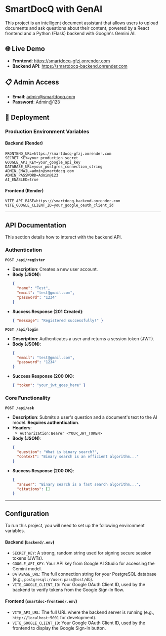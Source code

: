 # SmartDocQ with GenAI

This project is an intelligent document assistant that allows users to upload documents and ask questions about their content, powered by a React frontend and a Python (Flask) backend with Google's Gemini AI.

## 🌐 Live Demo

- **Frontend**: https://smartdocq-gfzj.onrender.com
- **Backend API**: https://smartdocq-backend.onrender.com

## 📋 Admin Access

- **Email**: admin@smartdocq.com
- **Password**: Admin@123

## 🚀 Deployment

### Production Environment Variables

#### Backend (Render)
```env
FRONTEND_URL=https://smartdocq-gfzj.onrender.com
SECRET_KEY=your_production_secret
GOOGLE_API_KEY=your_google_api_key
DATABASE_URL=your_postgres_connection_string
ADMIN_EMAIL=admin@smartdocq.com
ADMIN_PASSWORD=Admin@123
AI_ENABLED=true
```

#### Frontend (Render)
```env
VITE_API_BASE=https://smartdocq-backend.onrender.com
VITE_GOOGLE_CLIENT_ID=your_google_oauth_client_id
```

---

## API Documentation

This section details how to interact with the backend API.

### Authentication

**`POST /api/register`**
* **Description**: Creates a new user account.
* **Body (JSON)**:
    ```json
    {
      "name": "Test",
      "email": "test@gmail.com",
      "password": "1234"
    }
    ```
* **Success Response (201 Created)**:
    ```json
    { "message": "Registered successfully!" }
    ```

**`POST /api/login`**
* **Description**: Authenticates a user and returns a session token (JWT).
* **Body (JSON)**:
    ```json
    {
      "email": "test@gmail.com",
      "password": "1234"
    }
    ```
* **Success Response (200 OK)**:
    ```json
    { "token": "your_jwt_goes_here" }
    ```

### Core Functionality

**`POST /api/ask`**
* **Description**: Submits a user's question and a document's text to the AI model. **Requires authentication**.
* **Headers**:
    * `Authorization`: `Bearer <YOUR_JWT_TOKEN>`
* **Body (JSON)**:
    ```json
    {
      "question": "What is binary search?",
      "context": "Binary search is an efficient algorithm..."
    }
    ```
* **Success Response (200 OK)**:
    ```json
    {
      "answer": "Binary search is a fast search algorithm...",
      "citations": []
    }
    ```
---

## Configuration

To run this project, you will need to set up the following environment variables.

#### **Backend (`backend/.env`)**
* `SECRET_KEY`: A strong, random string used for signing secure session tokens (JWTs).
* `GOOGLE_API_KEY`: Your API key from Google AI Studio for accessing the Gemini model.
* `DATABASE_URL`: The full connection string for your PostgreSQL database (e.g., `postgresql://user:pass@host/db`).
* `VITE_GOOGLE_CLIENT_ID`: Your Google OAuth Client ID, used by the backend to verify tokens from the Google Sign-In flow.

#### **Frontend (`smartdoc-frontend/.env`)**
* `VITE_API_URL`: The full URL where the backend server is running (e.g., `http://localhost:5001` for development).
* `VITE_GOOGLE_CLIENT_ID`: Your Google OAuth Client ID, used by the frontend to display the Google Sign-In button.
